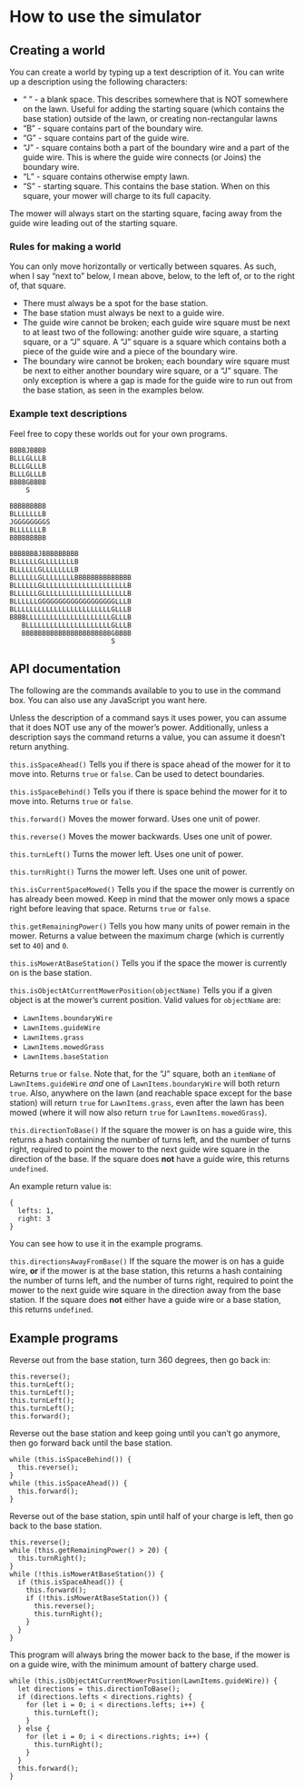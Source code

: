 # How to use the simulator

## Creating a world

You can create a world by typing up a text description of it. You can write up
a description using the following characters:

* “ ” - a blank space. This describes somewhere that is NOT somewhere on the
  lawn. Useful for adding the starting square (which contains the base station)
  outside of the lawn, or creating non-rectangular lawns
* “B” - square contains part of the boundary wire.
* “G” - square contains part of the guide wire.
* “J” - square contains both a part of the boundary wire and a part of the
  guide wire. This is where the guide wire connects (or Joins) the boundary
  wire.
* “L” - square contains otherwise empty lawn.
* “S” - starting square. This contains the base station. When on this square,
  your mower will charge to its full capacity.

The mower will always start on the starting square, facing away from the guide
wire leading out of the starting square.

### Rules for making a world

You can only move horizontally or vertically between squares. As such, when I
say “next to” below, I mean above, below, to the left of, or to the right of,
that square.

* There must always be a spot for the base station.
* The base station must always be next to a guide wire.
* The guide wire cannot be broken; each guide wire square must be next to at
  least two of the following: another guide wire square, a starting square, or
  a “J” square. A “J” square is a square which contains both a piece of the
  guide wire and a piece of the boundary wire.
* The boundary wire cannot be broken; each boundary wire square must be next to
  either another boundary wire square, or a “J” square. The only exception is
  where a gap is made for the guide wire to run out from the base station, as
  seen in the examples below.

### Example text descriptions

Feel free to copy these worlds out for your own programs.

```
BBBBJBBBB
BLLLGLLLB
BLLLGLLLB
BLLLGLLLB
BBBBGBBBB
    S
```

```
BBBBBBBBB
BLLLLLLLB
JGGGGGGGGS
BLLLLLLLB
BBBBBBBBB
```

```
BBBBBBBJBBBBBBBBB
BLLLLLLGLLLLLLLLB
BLLLLLLGLLLLLLLLB
BLLLLLLGLLLLLLLLBBBBBBBBBBBBBB
BLLLLLLGLLLLLLLLLLLLLLLLLLLLLB
BLLLLLLGLLLLLLLLLLLLLLLLLLLLLB
BLLLLLLGGGGGGGGGGGGGGGGGGGLLLB
BLLLLLLLLLLLLLLLLLLLLLLLLGLLLB
BBBBLLLLLLLLLLLLLLLLLLLLLGLLLB
   BLLLLLLLLLLLLLLLLLLLLLGLLLB
   BBBBBBBBBBBBBBBBBBBBBBGBBBB
                         S
```

## API documentation

The following are the commands available to you to use in the command box. You
can also use any JavaScript you want here.

Unless the description of a command says it uses power, you can assume that it
does NOT use any of the mower’s power. Additionally, unless a description says
the command returns a value, you can assume it doesn’t return anything.

`this.isSpaceAhead()`
Tells you if there is space ahead of the mower for it to move into. Returns
`true` or `false`. Can be used to detect boundaries.

`this.isSpaceBehind()`
Tells you if there is space behind the mower for it to move into. Returns
`true` or `false`.

`this.forward()`
Moves the mower forward. Uses one unit of power.

`this.reverse()`
Moves the mower backwards. Uses one unit of power.

`this.turnLeft()`
Turns the mower left. Uses one unit of power.

`this.turnRight()`
Turns the mower left. Uses one unit of power.

`this.isCurrentSpaceMowed()`
Tells you if the space the mower is currently on has already been mowed. Keep
in mind that the mower only mows a space right before leaving that space.
Returns `true` or `false`.

`this.getRemainingPower()`
Tells you how many units of power remain in the mower. Returns a value between
the maximum charge (which is currently set to `40`) and `0`.

`this.isMowerAtBaseStation()`
Tells you if the space the mower is currently on is the base station.

`this.isObjectAtCurrentMowerPosition(objectName)`
Tells you if a given object is at the mower’s current position. Valid values
for `objectName` are:

* `LawnItems.boundaryWire`
* `LawnItems.guideWire`
* `LawnItems.grass`
* `LawnItems.mowedGrass`
* `LawnItems.baseStation`

Returns `true` or `false`. Note that, for the “J” square, both an `itemName` of
`LawnItems.guideWire` *and* one of `LawnItems.boundaryWire` will both return
`true`. Also, anywhere on the lawn (and reachable space except for the base
station) will return `true` for `LawnItems.grass`, even after the lawn has been
mowed (where it will now also return `true` for `LawnItems.mowedGrass`).

`this.directionToBase()`
If the square the mower is on has a guide wire, this returns a hash containing
the number of turns left, and the number of turns right, required to point the
mower to the next guide wire square in the direction of the base. If the square
does **not** have a guide wire, this returns `undefined`.

An example return value is:

```
{
  lefts: 1,
  right: 3
}
```

You can see how to use it in the example programs.

`this.directionsAwayFromBase()`
If the square the mower is on has a guide wire, **or** if the mower is at the
base station, this returns a hash containing the number of turns left, and the
number of turns right, required to point the mower to the next guide wire square
in the direction away from the base station. If the square does **not** either
have a guide wire or a base station, this returns `undefined`.

## Example programs

Reverse out from the base station, turn 360 degrees, then go back in:

```
this.reverse();
this.turnLeft();
this.turnLeft();
this.turnLeft();
this.turnLeft();
this.forward();
```

Reverse out the base station and keep going until you can’t go anymore, then go
forward back until the base station.

```
while (this.isSpaceBehind()) {
  this.reverse();
}
while (this.isSpaceAhead()) {
  this.forward();
}
```

Reverse out of the base station, spin until half of your charge is left, then
go back to the base station.

```
this.reverse();
while (this.getRemainingPower() > 20) {
  this.turnRight();
}
while (!this.isMowerAtBaseStation()) {
  if (this.isSpaceAhead()) {
    this.forward();
    if (!this.isMowerAtBaseStation()) {
      this.reverse();
      this.turnRight();
    }
  }
}
```

This program will always bring the mower back to the base, if the mower is on
a guide wire, with the minimum amount of battery charge used.

```
while (this.isObjectAtCurrentMowerPosition(LawnItems.guideWire)) {
  let directions = this.directionToBase();
  if (directions.lefts < directions.rights) {
    for (let i = 0; i < directions.lefts; i++) {
      this.turnLeft();
    }
  } else {
    for (let i = 0; i < directions.rights; i++) {
      this.turnRight();
    }    
  }
  this.forward();
}
```

